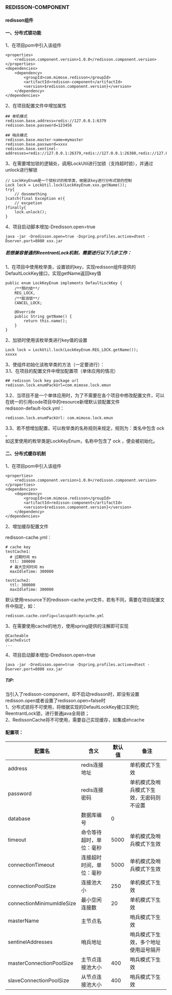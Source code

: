 ### **REDISSON-COMPONENT**

#### redisson组件

#### 一、分布式锁功能

1、在项目pom中引入该组件
~~~
<properties>
    <redisson.component.version>1.0.0</redisson.component.version>
</properties>
<dependencies>
    <dependency>
        <groupId>com.mimose.redisson</groupId>
        <artifactId>redisson-component</artifactId>
        <version>$redisson.component.version}</version>
    </dependency>
</dependencies>
~~~
2、在项目配置文件中增加属性
~~~
## 单机模式
redisson.base.address=redis://127.0.0.1:6379
redisson.base.password=123456

## 哨兵模式
redisson.base.master-name=mymaster
redisson.base.password=xxxx
redisson.base.sentinel-addresses=redis://127.0.0.1:26379,redis://127.0.0.1:26380,redis://127.0.0.1:26381
~~~
3、在需要增加锁的逻辑处，调用LockUtil进行加锁（支持超时锁），并通过unlock进行解锁
~~~
// LockKeyEnum是一个锁标识的枚举类，根据该key进行分布式锁的控制
Lock lock = LockUtil.lock(LockKeyEnum.xxx.getName());
try{
    // dosomething
}catch(final Exception e){
    // excpetion
}finally{
    lock.unlock();
}
~~~
4、项目启动脚本增加-Dredisson.open=true
~~~
java -jar -Dredisson.open=true -Dspring.profiles.active=dtest -Dserver.port=8080 xxx.jar
~~~

##### 若想兼容普通的ReentrantLock机制，需要进行以下几步工作：
1、在项目中使用枚举类，设置锁的key，实现redisson组件提供的DefaultLockKey接口，实现getName返回key值
~~~
public enum LockKeyEnum implements DefaultLockKey {
    /**预约锁**/
    REG_LOCK,
    /**取消锁**/
    CANCEL_LOCK;

    @Override
    public String getName() {
        return this.name();
    }
}
~~~
2、加锁时使用该枚举类进行key值的设置
~~~
Lock lock = LockUtil.lock(LockKeyEnum.REG_LOCK.getName());
xxxxx
~~~
3、使组件初始化该枚举类的方法（一定要进行）：   
3.1、在项目的配置文件中增加配置项（单体应用的情况）
~~~
## redisson lock key package url
redisson.lock.enumPackUrl=com.mimose.lock.emun
~~~
3.2、当项目不是一个单体应用时，为了不需要在各个项目中修改配置文件，可以在统一的引用code项目中的resource新增默认锁配置文件   
redisson-default-lock.yml：
~~~
redisson.lock.enumPackUrl: com.mimose.lock.emun
~~~
3.3、若不想增加配置，可以枚举类的名称规则来规定，规则为：类名中包含 ock 。   
如这里使用的枚举类是LockKeyEnum，名称中包含了 ock ，便会被初始化。   
#### 二、分布式缓存机制

1、在项目pom中引入该组件
~~~
<properties>
    <redisson.component.version>1.0.0</redisson.component.version>
</properties>
<dependencies>
    <dependency>
        <groupId>com.mimose.redisson</groupId>
        <artifactId>redisson-component</artifactId>
        <version>$redisson.component.version}</version>
    </dependency>
</dependencies>
~~~
2、增加缓存配置文件

redisson-cache.yml：
~~~
# cache key
testCache1:
  # 过期时间 ms
  ttl: 300000
  # 最大空闲时间 ms
  maxIdleTime: 300000

testCache2:
  ttl: 300000
  maxIdleTime: 300000

~~~

默认使用resource下的redisson-cache.yml文件，若有不同，需要在项目配置文件中指定，如：
~~~
redisson.cache.config=classpath:mycache.yml
~~~

3、在需要使用cache的地方，使用spring提供的注解即可实现
~~~
@Cacheable
@CacheEvict
...
~~~

4、项目启动脚本增加-Dredisson.open=true
~~~
java -jar -Dredisson.open=true -Dspring.profiles.active=dtest -Dserver.port=8080 xxx.jar
~~~

##### TIP: 
当引入了redisson-component，却不启动redisson时，即没有设置redisson.open或者设置了redisson.open=false时  
1、分布式锁将不可使用，将根据实现的DefaultLockKey接口实例化ReentrantLock锁，进行普通java全局锁；  
2、RedissonCache将不可使用，需要自己实现缓存，如集成ehcache

#### **配置项：**

| 配置名 | 含义   | 默认值 | 备注   |
| ------ | ------ | ------ | ------ |
| address | redis连接地址 |  | 单机模式下生效 |
| password | redis连接密码 |  | 单机模式及哨兵模式下生效，无密码则不设置 | 
| database | 数据库编号 | 0 |  | 
| timeout | 命令等待超时，单位：毫秒 | 5000 | 单机模式及哨兵模式下生效 | 
| connectionTimeout | 连接超时时间，单位：毫秒 | 5000 | 单机模式及哨兵模式下生效 | 
| connectionPoolSize | 连接池大小 | 250 | 单机模式下生效 | 
| connectionMinimumIdleSize | 最小空闲连接数 | 20 | 单机模式下生效 | 
| masterName | 主节点名 |  | 哨兵模式下生效 | 
| sentinelAddresses | 哨兵地址 |  | 哨兵模式下生效，多个地址使用逗号隔开 |
| masterConnectionPoolSize | 主节点连接池大小 | 400 | 哨兵模式下生效 | 
| slaveConnectionPoolSize | 从节点连接池大小 | 400 | 哨兵模式下生效 | 
